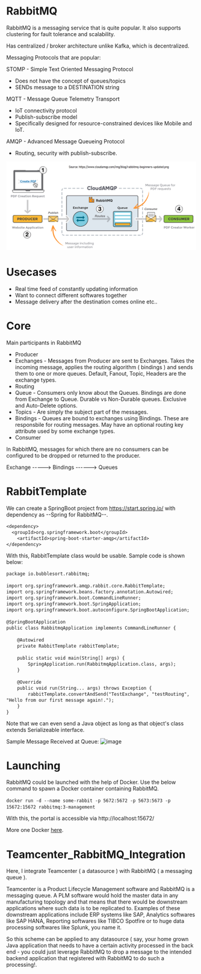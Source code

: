 # RabbitMQ

RabbitMQ is a messaging service that is quite popular. It also supports clustering for fault tolerance and scalability.

Has centralized / broker architecture unlike Kafka, which is decentralized.

Messaging Protocols that are popular:

STOMP - Simple Text Oriented Messaging Protocol
- Does not have the concept of queues/topics
- SENDs message to a DESTINATION string

MQTT - Message Queue Telemetry Transport
- IoT connectivity protocol
- Publish-subscribe model
- Specifically designed for resource-constrained devices like Mobile and IoT.

AMQP - Advanced Message Queueing Protocol
- Routing, security with publish-subscribe.

![image](RabbitMQ_Overview.png)

# Usecases

- Real time feed of constantly updating information
- Want to connect different softwares together
- Message delivery after the destination comes online etc..

# Core
Main participants in RabbitMQ
- Producer
- Exchanges - Messages from Producer are sent to Exchanges. Takes the incoming message, applies the routing algorithm ( bindings ) and sends them to one or more queues.
Default, Fanout, Topic, Headers are the exchange types.
- Routing
- Queue - Consumers only know about the Queues. Bindings are done from Exchange to Queue. Durable vs Non-Durable queues. Exclusive and Auto-Delete options.
- Topics - Are simply the subject part of the messages.
- Bindings - Queues are bound to exchanges using Bindings. These are responsbile for routing messages. May have an optional routing key attribute used by some exchange types.
- Consumer

In RabbitMQ, messages for which there are no consumers can be configured to be dropped or returned to the producer.

Exchange -----> Bindings ------> Queues

# RabbitTemplate

We can create a SpringBoot project from https://start.spring.io/ with dependency as --Spring for RabbitMQ--. 

```
<dependency>
  <groupId>org.springframework.boot</groupId>
	<artifactId>spring-boot-starter-amqp</artifactId>
</dependency>
```

With this, RabbitTemplate class would be usable. Sample code is shown below:

```
package io.bubblesort.rabbitmq;

import org.springframework.amqp.rabbit.core.RabbitTemplate;
import org.springframework.beans.factory.annotation.Autowired;
import org.springframework.boot.CommandLineRunner;
import org.springframework.boot.SpringApplication;
import org.springframework.boot.autoconfigure.SpringBootApplication;

@SpringBootApplication
public class RabbitmqApplication implements CommandLineRunner {

	@Autowired
	private RabbitTemplate rabbitTemplate;

	public static void main(String[] args) {
		SpringApplication.run(RabbitmqApplication.class, args);
	}

	@Override
	public void run(String... args) throws Exception {
		rabbitTemplate.convertAndSend("TestExchange", "testRouting", "Hello from our first message again!.");
	}
}
```
Note that we can even send a Java object as long as that object's class extends Serializeable interface.

Sample Message Received at Queue:
![image](https://user-images.githubusercontent.com/42272776/110161745-cdf81c80-7e13-11eb-81c5-9c15bf47a790.png)

# Launching

RabbitMQ could be launched with the help of Docker. Use the below command to spawn a Docker container containing RabbitMQ.

```docker run -d --name some-rabbit -p 5672:5672 -p 5673:5673 -p 15672:15672 rabbitmq:3-management```

With this, the portal is accessible via http://localhost:15672/

More one Docker [here](https://github.com/pawanit17/learn_docker).

# Teamcenter_RabbitMQ_Integration

Here, I integrate Teamcenter ( a datasource ) with RabbitMQ ( a messaging queue ).

Teamcenter is a Product Lifecycle Management software and RabbitMQ is a messaging queue. A PLM software would hold the master data in any manufacturing topology and that means that there would be downstream applications where such data is to be replicated to. Examples of these downstream applications include ERP systems like SAP, Analytics softwares like SAP HANA, Reporting softwares like TIBCO Spotfire or to huge data processing softwares like Splunk, you name it.

So this scheme can be applied to any datasource ( say, your home grown Java application that needs to have a certain activity processed in the back end - you could just leverage RabbitMQ to drop a message to the intended backend application that registered with RabbitMQ to do such a processing!.
